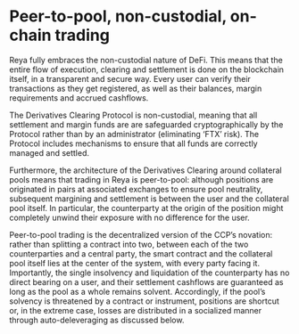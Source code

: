 # Peer-to-pool, non-custodial, on-chain trading

Reya fully embraces the non-custodial nature of DeFi. This means that the entire flow of execution, clearing and settlement is done on the blockchain itself, in a transparent and secure way. Every user can verify their transactions as they get registered, as well as their balances, margin requirements and accrued cashflows.

The Derivatives Clearing Protocol is non-custodial, meaning that all settlement and margin funds are are safeguarded cryptographically by the Protocol rather than by an administrator (eliminating ‘FTX’ risk). The Protocol includes mechanisms to ensure that all funds are correctly managed and settled.

Furthermore, the architecture of the Derivatives Clearing around collateral pools means that trading in Reya is peer-to-pool: although positions are originated in pairs at associated exchanges to ensure pool neutrality, subsequent margining and settlement is between the user and the collateral pool itself. In particular, the counterparty at the origin of the position might completely unwind their exposure with no difference for the user.

Peer-to-pool trading is the decentralized version of the CCP’s novation: rather than splitting a contract into two, between each of the two counterparties and a central party, the smart contract and the collateral pool itself lies at the center of the system, with every party facing it. Importantly, the single insolvency and liquidation of the counterparty has no direct bearing on a user, and their settlement cashflows are guaranteed as long as the pool as a whole remains solvent. Accordingly, if the pool’s solvency is threatened by a contract or instrument, positions are shortcut or, in the extreme case, losses are distributed in a socialized manner through auto-deleveraging as discussed below.
